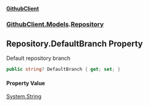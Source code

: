 #### [GithubClient](index 'index')
### [GithubClient.Models](GithubClient.Models 'GithubClient.Models').[Repository](GithubClient.Models.Repository 'GithubClient.Models.Repository')

## Repository.DefaultBranch Property

Default repository branch

```csharp
public string? DefaultBranch { get; set; }
```

#### Property Value
[System.String](https://docs.microsoft.com/en-us/dotnet/api/System.String 'System.String')